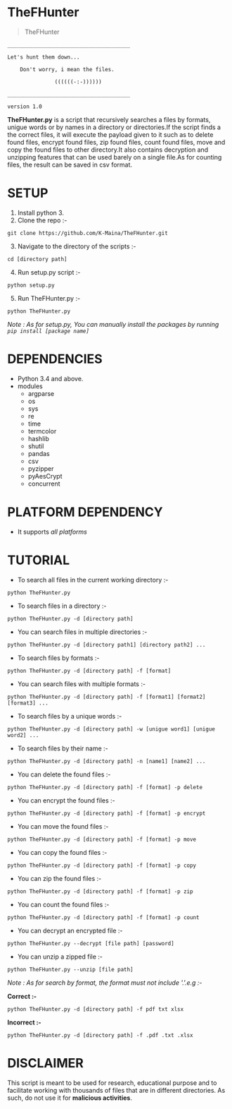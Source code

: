 # TheFHunter

>   TheFHunter

    _______________________________________

    Let's hunt them down...

        Don't worry, i mean the files.

                   ((((((-:-))))))

    _______________________________________

    version 1.0

**TheFHunter.py** is a script that recursively searches a files by formats, unigue words or by names in a directory or directories.If the script finds a the correct files, it will execute the payload given to it such as to delete found files, encrypt found files, zip found files,
count found files, move and copy the found files to other directory.It also contains decryption and unzipping features that can be used barely on a single file.As for counting files, the result can be saved in csv format.

# SETUP
1. Install python 3.
2. Clone the repo :-
```
git clone https://github.com/K-Maina/TheFHunter.git
```
3. Navigate to the directory of the scripts :-
```
cd [directory path]
```
4. Run setup.py script :-
```
python setup.py
```
5. Run TheFHunter.py :-
```
python TheFHunter.py
```

*Note : As for setup.py, You can manually install the packages by running `pip install [package name]`*

# DEPENDENCIES

* Python 3.4 and above.
* modules
  * argparse
  * os
  * sys
  * re
  * time
  * termcolor
  * hashlib
  * shutil
  * pandas
  * csv
  * pyzipper
  * pyAesCrypt
  * concurrent

# PLATFORM DEPENDENCY

* It supports *all platforms*

# TUTORIAL
* To search all files in the current working directory :-
```
python TheFHunter.py
```
* To search files in a directory :-
```
python TheFHunter.py -d [directory path]
```
* You can search files in multiple directories :-
```
python TheFHunter.py -d [directory path1] [directory path2] ...
```
* To search files by formats :-
```
python TheFHunter.py -d [directory path] -f [format]
```
* You can search files with multiple formats :-
```
python TheFHunter.py -d [directory path] -f [format1] [format2] [format3] ...
```
* To search files by a unique words :-
```
python TheFHunter.py -d [directory path] -w [unigue word1] [unigue word2] ...
```
* To search files by their name :-
```
python TheFHunter.py -d [directory path] -n [name1] [name2] ...
```
* You can delete the found files :-
```
python TheFHunter.py -d [directory path] -f [format] -p delete
```
* You can encrypt the found files :-
```
python TheFHunter.py -d [directory path] -f [format] -p encrypt
```
* You can move the found files :-
```
python TheFHunter.py -d [directory path] -f [format] -p move
```
* You can copy the found files :-
```
python TheFHunter.py -d [directory path] -f [format] -p copy
```
* You can zip the found files :-
```
python TheFHunter.py -d [directory path] -f [format] -p zip
```
* You can count the found files :-
```
python TheFHunter.py -d [directory path] -f [format] -p count
```
* You can decrypt an encrypted file :-
```
python TheFHunter.py --decrypt [file path] [password]
```
* You can unzip a zipped file :-
```
python TheFHunter.py --unzip [file path]
```
*Note : As for search by format, the format must not include '.'.e.g :-*

**Correct :-**
```
python TheFHunter.py -d [directory path] -f pdf txt xlsx
```
**Incorrect :-**
```
python TheFHunter.py -d [directory path] -f .pdf .txt .xlsx
```

# DISCLAIMER

This script is meant to be used for research, educational purpose and to facilitate working with thousands of files that are in different directories.
As such, do not use it for **malicious activities**.
